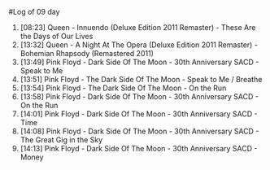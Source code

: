 #Log of 09 day

1. [08:23] Queen - Innuendo (Deluxe Edition 2011 Remaster) - These Are the Days of Our Lives
1. [13:32] Queen - A Night At The Opera (Deluxe Edition 2011 Remaster) - Bohemian Rhapsody (Remastered 2011)
1. [13:49] Pink Floyd - Dark Side Of The Moon - 30th Anniversary SACD - Speak to Me
1. [13:51] Pink Floyd - The Dark Side Of The Moon - Speak to Me / Breathe
1. [13:54] Pink Floyd - The Dark Side Of The Moon - On the Run
1. [13:58] Pink Floyd - Dark Side Of The Moon - 30th Anniversary SACD - On the Run
1. [14:01] Pink Floyd - Dark Side Of The Moon - 30th Anniversary SACD - Time
1. [14:08] Pink Floyd - Dark Side Of The Moon - 30th Anniversary SACD - The Great Gig in the Sky
1. [14:13] Pink Floyd - Dark Side Of The Moon - 30th Anniversary SACD - Money
